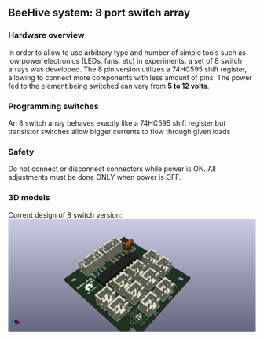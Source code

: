 ## BeeHive system: 8 port switch array


### Hardware overview

In order to allow to use arbitrary type and number of simple tools such as low power electronics (LEDs, fans, etc) in experiments, a set of 8 switch arrays was developed. The 8 pin version utilizes a 74HC595 shift register, allowing to connect more components with less amount of pins. The power fed to the element being switched can vary from **5 to 12 volts**.

### Programming switches


An 8 switch array behaves exactly like a 74HC595 shift register but transistor switches allow bigger currents to flow through given loads

### Safety
Do not connect or disconnect connectors while power is ON. All adjustments must be done ONLY when power is OFF.

### 3D models


Current design of 8 switch version:
![8 switch version](https://github.com/BeeHive-org/BeeHive/blob/master/hardware/PCBs/8_switch_array/8_switch_array_3D.png?raw=true)


